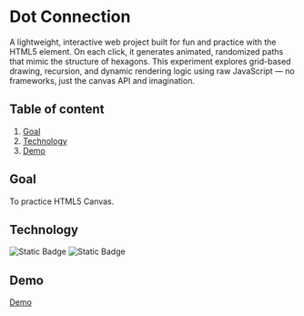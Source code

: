 # Dot Connection
A lightweight, interactive web project built for fun and practice with the HTML5 <canvas> element. On each click, it generates animated, randomized paths that mimic the structure of hexagons. 
This experiment explores grid-based drawing, recursion, and dynamic rendering logic using raw JavaScript — no frameworks, just the canvas API and imagination. 
## Table of content
1. [Goal](#goal)
2. [Technology](#technology)
3. [Demo](#Demo)
## Goal
To practice HTML5 Canvas.
## Technology 
![Static Badge](https://img.shields.io/badge/javascript-blue)
![Static Badge](https://img.shields.io/badge/HTML-red)
## Demo
[Demo](https://georgefinch1234.github.io/hexagon_Interaction/)

